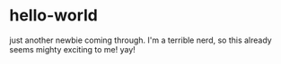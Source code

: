 # hello-world
just another newbie coming through.
I'm a terrible nerd, so this already seems mighty exciting to me! yay!

